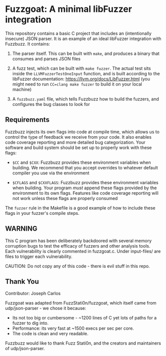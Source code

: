 Fuzzgoat: A minimal libFuzzer integration
===================

This repository contains a basic C project that includes an (intentionally insecure) JSON parser. It is an example of an ideal libFuzzer integration with Fuzzbuzz. It contains:

1) The parser itself. This can be built with `make`, and produces a binary that consumes and parses JSON files

2) A fuzz test, which can be built with `make fuzzer`. The actual test sits inside the `LLVMFuzzerTestOneInput` function, and is built according to the libFuzzer documentation: https://llvm.org/docs/LibFuzzer.html (you might need to run `CC=clang make fuzzer` to build it on your local machine)

3) A `fuzzbuzz.yaml` file, which tells Fuzzbuzz how to build the fuzzers, and configures the bug classes to look for

## Requirements

Fuzzbuzz injects its own flags into code at compile time, which allows us to control the type of feedback we receive from your code. It also enables code coverage reporting and more detailed bug categorization. Your software and build system should be set up to properly work with these flags:

- `$CC` and `$CXX`: Fuzzbuzz provides these environment variables when building. We recommend that you accept overrides to whatever default compiler you use via the environment

- `$CFLAGS` and `$CXXFLAGS`: Fuzzbuzz provides these environment variables when building. Your program _must_ append these flags provided by the environment to its own flags. Features like code coverage reporting will not work unless these flags are properly consumed

The `fuzzer` rule in the Makefile is a good example of how to include these flags in your fuzzer's compile steps.

## WARNING

This C program has been deliberately backdoored with several memory corruption bugs to test the efficacy of fuzzers and other analysis tools. Each vulnerability is clearly commented in fuzzgoat.c. Under input-files/ are files to trigger each vulnerability.

CAUTION: Do not copy any of this code - there is evil stuff in this repo.

Thank You
---------
Contributor: Joseph Carlos 

Fuzzgoat was adapted from FuzzStati0n/fuzzgoat, which itself came from udp/json-parser - we chose it because:

* Its not too big or cumbersome - ~1200 lines of C yet lots of paths for a fuzzer to dig into.
* Performance: its very fast at ~1500 execs per sec per core.
* The code is clean and very readable.

Fuzzbuzz would like to thank Fuzz Stati0n, and the creators and maintainers of udp/json-parser.
